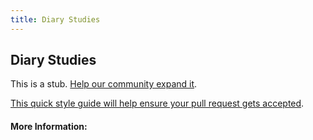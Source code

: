 ```yaml
---
title: Diary Studies
---
```


## Diary Studies

This is a stub. [Help our community expand it](https://github.com/freeCodeCamp/guide-articles/tree/master/articles/Design/User-Experience-Research/Diary-Studies/index.md).

[This quick style guide will help ensure your pull request gets accepted](https://github.com/freeCodeCamp/guide-articles/blob/master/README.md).

<!-- The article goes here, in GitHub-flavored Markdown. Feel free to add YouTube videos, images, and CodePen/JSBin embeds  -->

#### More Information:
<!-- Please add any articles you think might be helpful to read before writing the article -->


